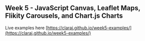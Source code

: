 ## Week 5 - JavaScript Canvas, Leaflet Maps, Flikity Carousels, and Chart.js Charts

Live examples here [https://claraj.github.io/week5-examples/](https://claraj.github.io/week5-examples/)
